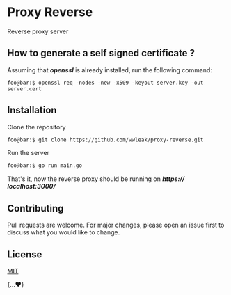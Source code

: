 # Proxy Reverse

Reverse proxy server

## How to generate a self signed certificate ?

Assuming that ***openssl*** is already installed, run the following command:

	foo@bar:$ openssl req -nodes -new -x509 -keyout server.key -out server.cert


## Installation

Clone the repository

```bash
foo@bar:$ git clone https://github.com/wwleak/proxy-reverse.git
```

Run the server

```bash
foo@bar:$ go run main.go
```

That's it, now the reverse proxy should be running on ***https:// localhost:3000/***

## Contributing
Pull requests are welcome. For major changes, please open an issue first to discuss what you would like to change.

## License
[MIT](https://choosealicense.com/licenses/mit/)

{...❤}
